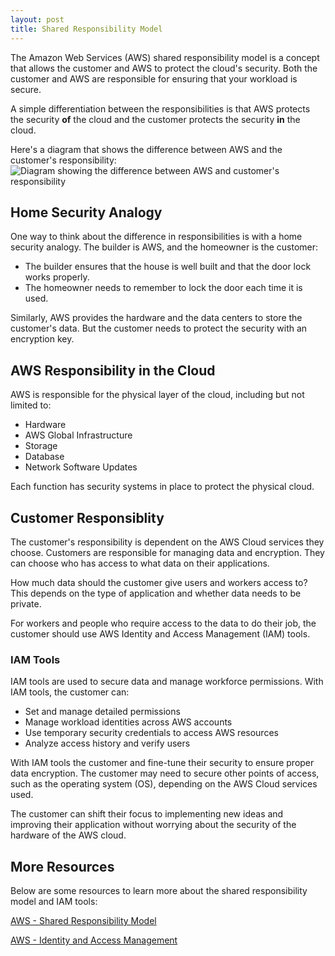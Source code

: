 ```yaml
---
layout: post
title: Shared Responsibility Model
---
```


The Amazon Web Services (AWS) shared responsibility model is a concept that allows the customer and AWS to protect the cloud's security. Both the customer and AWS are responsible for ensuring that your workload is secure. 

A simple differentiation between the responsibilities is that AWS protects the security **of** the cloud and the customer protects the security **in** the cloud.

Here's a diagram that shows the difference between AWS and the customer's responsibility:
![Diagram showing the difference between AWS and customer's responsibility](https://d1.awsstatic.com/onedam/marketing-channels/website/aws/en_US/product-categories/security-identity-compliance/compliance/approved/images/7a404923-5572-409c-b30e-6d44706bcd89.4ae6daa1c586799e6826be45e73950fc180a0e8c.jpeg)

## Home Security Analogy
One way to think about the difference in responsibilities is with a home security analogy.
The builder is AWS, and the homeowner is the customer:
* The builder ensures that the house is well built and that the door lock works properly.
* The homeowner needs to remember to lock the door each time it is used.

Similarly, AWS provides the hardware and the data centers to store the customer's data.
But the customer needs to protect the security with an encryption key.

## AWS Responsibility in the Cloud
AWS is responsible for the physical layer of the cloud, including but not limited to:
* Hardware
* AWS Global Infrastructure
* Storage
* Database
* Network Software Updates

Each function has security systems in place to protect the physical cloud.

## Customer Responsiblity
The customer's responsibility is dependent on the AWS Cloud services they choose. 
Customers are responsible for managing data and encryption. They can choose who has access to what data on their applications. 

How much data should the customer give users and workers access to? This depends on the type of application and whether data needs to be private. 

For workers and people who require access to the data to do their job, the customer should use AWS Identity and Access Management (IAM) tools.

### IAM Tools
IAM tools are used to secure data and manage workforce permissions. 
With IAM tools, the customer can:
* Set and manage detailed permissions
* Manage workload identities across AWS accounts
* Use temporary security credentials to access AWS resources
* Analyze access history and verify users

With IAM tools the customer and fine-tune their security to ensure proper data encryption. The customer may need to secure other points of access, such as the operating system (OS), depending on the AWS Cloud services used. 

The customer can shift their focus to implementing new ideas and improving their application without worrying about the security of the hardware of the AWS cloud.

## More Resources
Below are some resources to learn more about the shared responsibility model and IAM tools:

[AWS - Shared Responsibility Model](https://aws.amazon.com/compliance/shared-responsibility-model/)

[AWS - Identity and Access Management](https://aws.amazon.com/iam/)
